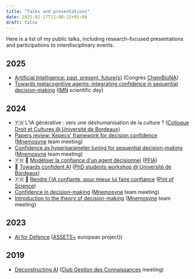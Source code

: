 ```yaml
---
title: "Talks and presentations"
date: 2025-02-17T11:08:22+01:00
draft: false
---
```


Here is a list of my public talks, including research-focused presentations and participations to interdisciplinary events.

## 2025

- [Artificial Intelligence: past, present, future(s)](../presentations/chembiona-2925/) (Congrès [ChemBioNA](https://www.chembiona.cnrs.fr/))
- [Towards metacognitive agents: integrating confidence in sequential decision-making](../presentations/imn-day-2025/) ([IMN](https://www.imn-bordeaux.org) scientific day)

## 2024

- 🇫🇷 L’IA générative : vers une déshumanisation de la culture ? ([Colloque Droit et Cultures @ Université de Bordeaux](https://irdap.u-bordeaux.fr/application/files/8317/3168/6134/Programme_AdHoc_v7.pdf))
- [Papers review: Kepecs' framework for decision confidence](../presentations/kepecs-decision-confidence/) ([Mnemosyne](https://team.inria.fr/mnemosyne/) team meeting)
- [Confidence as hyperparameter tuning for sequential decision-making](../presentations/mnemosyne-team-meeting-2024/) ([Mnemosyne](https://team.inria.fr/mnemosyne/) team meeting)
- 🇫🇷 📄 [Modéliser la confiance d'un agent décisionnel](../pub/PFIA2024Pesquet.pdf) ([PFIA](https://pfia2024.univ-lr.fr/))
- 📄 [Towards confident AI](../pub/UBWorkshop_june2024.pdf) ([PhD students workshop @ Université de Bordeaux](https://sin.u-bordeaux.fr/actualites/journee-des-doctorants-en-intelligence-artificielle))
- 🇫🇷 📄 [Rendre l'IA confiante, pour mieux lui faire confiance](../pub/PoS2024Pesquet.pdf) ([Pint of Science](https://pintofscience.fr/))
- [Confidence in decision-making](../presentations/confidence/) ([Mnemosyne](https://team.inria.fr/mnemosyne/) team meeting)
- [Introduction to the theory of decision-making](../presentations/decision-making/) ([Mnemosyne](https://team.inria.fr/mnemosyne/) team meeting)

## 2023

- [AI for Defence](https://www.bpesquet.fr/slides/ai-for-defence/) ([ASSETS+](https://assets-plus.eu/) european project))

## 2019

- [Deconstructing AI](https://www.bpesquet.fr/slides/deconstructing-ai/) ([Club Gestion des Connaissances](https://www.clubgc-km.fr) meeting)
